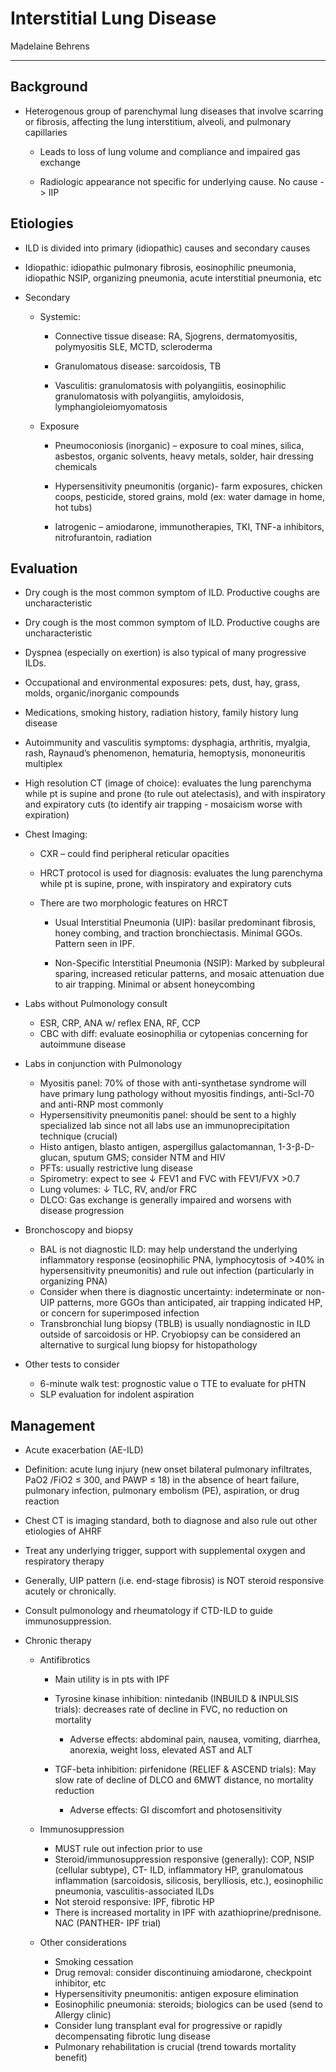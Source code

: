 # Interstitial Lung Disease 

Madelaine Behrens

---

## Background

- Heterogenous group of parenchymal lung diseases that involve
    scarring or fibrosis, affecting the lung interstitium, alveoli, and
    pulmonary capillaries

    - Leads to loss of lung volume and compliance and impaired gas
        exchange

    - Radiologic appearance not specific for underlying cause. No cause -> IIP

## Etiologies

- ILD is divided into primary (idiopathic) causes and secondary causes

- Idiopathic: idiopathic pulmonary fibrosis, eosinophilic pneumonia,
    idiopathic NSIP, organizing pneumonia, acute interstitial pneumonia,
    etc

- Secondary

    - Systemic:

        - Connective tissue disease: RA, Sjogrens, dermatomyositis,
            polymyositis SLE, MCTD, scleroderma

        - Granulomatous disease: sarcoidosis, TB

        - Vasculitis: granulomatosis with polyangiitis, eosinophilic
            granulomatosis with polyangiitis, amyloidosis,
            lymphangioleiomyomatosis

    - Exposure

        - Pneumoconiosis (inorganic) – exposure to coal mines, silica,
            asbestos, organic solvents, heavy metals, solder, hair dressing
            chemicals

        - Hypersensitivity pneumonitis (organic)- farm exposures, chicken
            coops, pesticide, stored grains, mold (ex: water damage in home,
            hot tubs)

        - Iatrogenic – amiodarone, immunotherapies, TKI, TNF-a inhibitors,
            nitrofurantoin, radiation

## Evaluation

- Dry cough is the most common symptom of ILD. Productive coughs are
    uncharacteristic

- Dry cough is the most common symptom of ILD. Productive coughs are uncharacteristic

- Dyspnea (especially on exertion) is also typical of many progressive ILDs.

- Occupational and environmental exposures: pets, dust, hay, grass, molds, organic/inorganic
compounds

- Medications, smoking history, radiation history, family history lung disease

- Autoimmunity and vasculitis symptoms: dysphagia, arthritis, myalgia, rash, Raynaud’s
phenomenon, hematuria, hemoptysis, mononeuritis multiplex

- High resolution CT (image of choice): evaluates the lung parenchyma while pt is supine and prone (to rule out atelectasis), and with inspiratory and expiratory cuts (to identify air trapping - mosaicism worse with expiration)

- Chest Imaging:

    - CXR – could find peripheral reticular opacities

    - HRCT protocol is used for diagnosis: evaluates the lung parenchyma
        while pt is supine, prone, with inspiratory and expiratory cuts

    - There are two morphologic features on HRCT

        - Usual Interstitial Pneumonia (UIP): basilar predominant
            fibrosis, honey combing, and traction bronchiectasis. Minimal
            GGOs. Pattern seen in IPF.

        - Non-Specific Interstitial Pneumonia (NSIP): Marked by subpleural
            sparing, increased reticular patterns, and mosaic attenuation
            due to air trapping. Minimal or absent honeycombing

- Labs without Pulmonology consult
    - ESR, CRP, ANA w/ reflex ENA, RF, CCP
    - CBC with diff: evaluate eosinophilia or cytopenias concerning for autoimmune disease

- Labs in conjunction with Pulmonology
    - Myositis panel: 70% of those with anti-synthetase syndrome will have primary lung pathology without myositis findings, anti-Scl-70 and anti-RNP most commonly
    - Hypersensitivity pneumonitis panel: should be sent to a highly specialized lab since not all labs use an immunoprecipitation technique (crucial)
    - Histo antigen, blasto antigen, aspergillus galactomannan, 1-3-β-D-glucan, sputum GMS;
consider NTM and HIV
    - PFTs: usually restrictive lung disease
    - Spirometry: expect to see ↓ FEV1 and FVC with FEV1/FVX >0.7
    - Lung volumes: ↓ TLC, RV, and/or FRC
    - DLCO: Gas exchange is generally impaired and worsens with disease progression

- Bronchoscopy and biopsy
    - BAL is not diagnostic ILD: may help understand the underlying inflammatory response (eosinophilic PNA, lymphocytosis of >40% in hypersensitivity pneumonitis) and rule out infection (particularly in organizing PNA)
    - Consider when there is diagnostic uncertainty: indeterminate or non-UIP patterns, more GGOs than anticipated, air trapping indicated HP, or concern for superimposed infection 
    - Transbronchial lung biopsy (TBLB) is usually nondiagnostic in ILD outside of sarcoidosis
or HP. Cryobiopsy can be considered an alternative to surgical lung biopsy for histopathology 

- Other tests to consider
    - 6-minute walk test: prognostic value o TTE to evaluate for pHTN
    - SLP evaluation for indolent aspiration

## Management
- Acute exacerbation (AE-ILD)

- Definition: acute lung injury (new onset bilateral pulmonary infiltrates, PaO2 /FiO2 ≤ 300, and PAWP ≤ 18) in the absence of heart failure, pulmonary infection, pulmonary embolism (PE),
aspiration, or drug reaction

- Chest CT is imaging standard, both to diagnose and also rule out other etiologies of AHRF

- Treat any underlying trigger, support with supplemental oxygen and respiratory therapy

- Generally, UIP pattern (i.e. end-stage fibrosis) is NOT steroid responsive acutely or
chronically.

- Consult pulmonology and rheumatology if CTD-ILD to guide immunosuppression.

- Chronic therapy
  
    - Antifibrotics
      
        - Main utility is in pts with IPF
      
        - Tyrosine kinase inhibition: nintedanib (INBUILD & INPULSIS trials): decreases rate of decline in FVC, no reduction on mortality
            - Adverse effects: abdominal pain, nausea, vomiting, diarrhea, anorexia, weight loss, elevated AST and ALT
              
        - TGF-beta inhibition: pirfenidone (RELIEF & ASCEND trials): May slow rate of decline
 of DLCO and 6MWT distance, no mortality reduction
            - Adverse effects: GI discomfort and photosensitivity
              
    - Immunosuppression
        - MUST rule out infection prior to use 
        - Steroid/immunosuppression responsive (generally): COP, NSIP (cellular subtype), CT- ILD, inflammatory HP, granulomatous inflammation (sarcoidosis, silicosis, berylliosis, etc.), eosinophilic pneumonia, vasculitis-associated ILDs
        - Not steroid responsive: IPF, fibrotic HP
        - There is increased mortality in IPF with azathioprine/prednisone. NAC (PANTHER-
IPF trial)
    
    - Other considerations
        - Smoking cessation
        - Drug removal: consider discontinuing amiodarone, checkpoint inhibitor, etc
        - Hypersensitivity pneumonitis: antigen exposure elimination
        - Eosinophilic pneumonia: steroids; biologics can be used (send to Allergy clinic)
        - Consider lung transplant eval for progressive or rapidly decompensating fibrotic lung disease
        - Pulmonary rehabilitation is crucial (trend towards mortality benefit)
